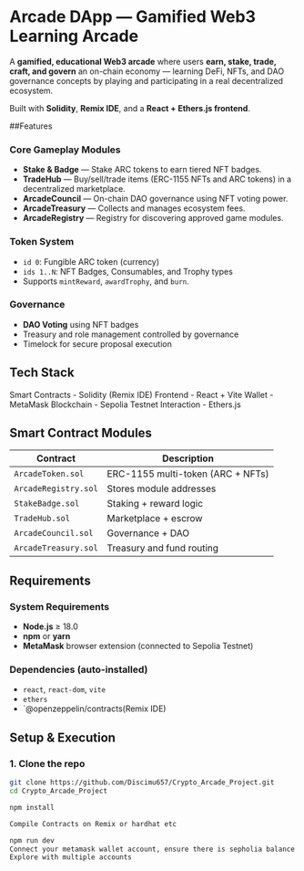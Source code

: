 # Arcade DApp — Gamified Web3 Learning Arcade

A **gamified, educational Web3 arcade** where users **earn, stake, trade, craft, and govern** an on-chain economy — learning DeFi, NFTs, and DAO governance concepts by playing and participating in a real decentralized ecosystem.

Built with **Solidity**, **Remix IDE**, and a **React + Ethers.js frontend**.

##Features

###  Core Gameplay Modules

- **Stake & Badge** — Stake ARC tokens to earn tiered NFT badges.
- **TradeHub** — Buy/sell/trade items (ERC-1155 NFTs and ARC tokens) in a decentralized marketplace.
- **ArcadeCouncil** — On-chain DAO governance using NFT voting power.
- **ArcadeTreasury** — Collects and manages ecosystem fees.
- **ArcadeRegistry** — Registry for discovering approved game modules.

### Token System
  - `id 0`: Fungible ARC token (currency)  
  - `ids 1..N`: NFT Badges, Consumables, and Trophy types  
  - Supports `mintReward`, `awardTrophy`, and `burn`.

###  Governance
- **DAO Voting** using NFT badges  
- Treasury and role management controlled by governance  
- Timelock for secure proposal execution  

## Tech Stack
 
Smart Contracts - Solidity (Remix IDE)
Frontend - React + Vite
Wallet -  MetaMask
Blockchain - Sepolia Testnet
Interaction - Ethers.js


## Smart Contract Modules

| Contract | Description |
|-----------|--------------|
| `ArcadeToken.sol` | ERC-1155 multi-token (ARC + NFTs) |
| `ArcadeRegistry.sol` | Stores module addresses |
| `StakeBadge.sol` | Staking + reward logic |
| `TradeHub.sol` | Marketplace + escrow |
| `ArcadeCouncil.sol` | Governance + DAO |
| `ArcadeTreasury.sol` | Treasury and fund routing |


##  Requirements
###  System Requirements
- **Node.js** ≥ 18.0  
- **npm** or **yarn**
- **MetaMask** browser extension (connected to Sepolia Testnet)

###  Dependencies (auto-installed)
- `react`, `react-dom`, `vite`
- `ethers`
- `@openzeppelin/contracts(Remix IDE)

##  Setup & Execution

### 1. Clone the repo
```bash
git clone https://github.com/Discimu657/Crypto_Arcade_Project.git
cd Crypto_Arcade_Project

npm install

Compile Contracts on Remix or hardhat etc

npm run dev
Connect your metamask wallet account, ensure there is sepholia balance (you can get it by using a faucet(Ex.Google))
Explore with multiple accounts

 
